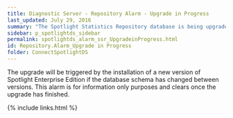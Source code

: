 ```yaml
---
title: ﻿Diagnostic Server - Repository Alarm - Upgrade in Progress
last_updated: July 29, 2016
summary: "The Spotlight Statistics Repository database is being upgraded."
sidebar: p_spotlightds_sidebar
permalink: spotlightds_alarm_ssr_UpgradeinProgress.html
id: Repository.Alarm_Upgrade in Progress
folder: ConnectSpotlightDS
---
```



The upgrade will be triggered by the installation of a new version of Spotlight Enterprise Edition if the database schema has changed between versions. This alarm is for information only purposes and clears once the upgrade has finished.



{% include links.html %}
